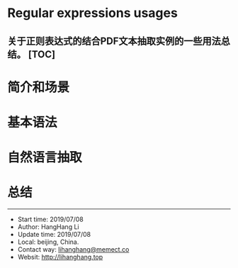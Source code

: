 # Regular expressions usages 
关于正则表达式的结合PDF文本抽取实例的一些用法总结。
[TOC]
-
# 简介和场景
# 基本语法
# 自然语言抽取
# 总结




---
- Start time: 2019/07/08
- Author: HangHang Li
- Update time: 2019/07/08
- Local: beijing, China.
- Contact way: lihanghang@memect.co
- Websit: http://lihanghang.top
